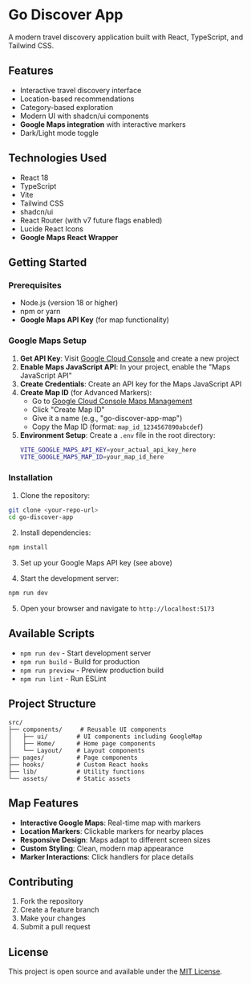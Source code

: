 # Go Discover App

A modern travel discovery application built with React, TypeScript, and Tailwind CSS.

## Features

- Interactive travel discovery interface
- Location-based recommendations
- Category-based exploration
- Modern UI with shadcn/ui components
- **Google Maps integration** with interactive markers
- Dark/Light mode toggle

## Technologies Used

- React 18
- TypeScript
- Vite
- Tailwind CSS
- shadcn/ui
- React Router (with v7 future flags enabled)
- Lucide React Icons
- **Google Maps React Wrapper**

## Getting Started

### Prerequisites

- Node.js (version 18 or higher)
- npm or yarn
- **Google Maps API Key** (for map functionality)

### Google Maps Setup

1. **Get API Key**: Visit [Google Cloud Console](https://console.cloud.google.com/apis/credentials) and create a new project
2. **Enable Maps JavaScript API**: In your project, enable the "Maps JavaScript API"
3. **Create Credentials**: Create an API key for the Maps JavaScript API
4. **Create Map ID** (for Advanced Markers):
   - Go to [Google Cloud Console Maps Management](https://console.cloud.google.com/google/maps-apis/maps-management)
   - Click "Create Map ID"
   - Give it a name (e.g., "go-discover-app-map")
   - Copy the Map ID (format: `map_id_1234567890abcdef`)
5. **Environment Setup**: Create a `.env` file in the root directory:
   ```bash
   VITE_GOOGLE_MAPS_API_KEY=your_actual_api_key_here
   VITE_GOOGLE_MAPS_MAP_ID=your_map_id_here
   ```

### Installation

1. Clone the repository:

```bash
git clone <your-repo-url>
cd go-discover-app
```

2. Install dependencies:

```bash
npm install
```

3. Set up your Google Maps API key (see above)

4. Start the development server:

```bash
npm run dev
```

5. Open your browser and navigate to `http://localhost:5173`

## Available Scripts

- `npm run dev` - Start development server
- `npm run build` - Build for production
- `npm run preview` - Preview production build
- `npm run lint` - Run ESLint

## Project Structure

```
src/
├── components/     # Reusable UI components
│   ├── ui/        # UI components including GoogleMap
│   ├── Home/      # Home page components
│   └── Layout/    # Layout components
├── pages/         # Page components
├── hooks/         # Custom React hooks
├── lib/           # Utility functions
└── assets/        # Static assets
```

## Map Features

- **Interactive Google Maps**: Real-time map with markers
- **Location Markers**: Clickable markers for nearby places
- **Responsive Design**: Maps adapt to different screen sizes
- **Custom Styling**: Clean, modern map appearance
- **Marker Interactions**: Click handlers for place details

## Contributing

1. Fork the repository
2. Create a feature branch
3. Make your changes
4. Submit a pull request

## License

This project is open source and available under the [MIT License](LICENSE).
